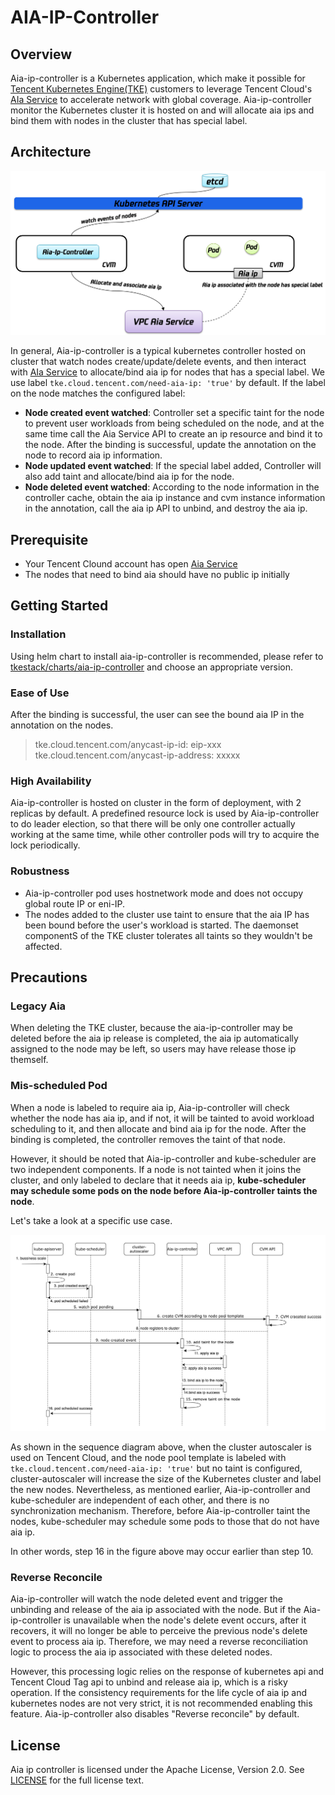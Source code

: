# AIA-IP-Controller

## Overview

Aia-ip-controller is a Kubernetes application, which make it possible for [Tencent Kubernetes Engine(TKE)](https://intl.cloud.tencent.com/product/tke) customers to leverage Tencent Cloud's [AIa Service](https://intl.cloud.tencent.com/product/aia) to accelerate network with global coverage. Aia-ip-controller monitor the Kubernetes cluster it is hosted on and will allocate aia ips and bind them with nodes in the cluster that has special label.

## Architecture

![arch-of-aia-controller](./docs/images/aia-controller-arch.png)

In general, Aia-ip-controller is a typical kubernetes controller hosted on cluster that watch nodes create/update/delete events, and then interact with [AIa Service](https://intl.cloud.tencent.com/product/aia) to allocate/bind aia ip for nodes that has a special label. We use label `tke.cloud.tencent.com/need-aia-ip: 'true'` by  default. If the label on the node matches the configured label:

- **Node created event watched**: Controller set a specific taint for the node to prevent user workloads from being scheduled on the node, and at the same time call the Aia Service API to create an ip resource and bind it to the node. After the binding is successful, update the annotation on the node to record aia ip information.
- **Node updated event watched**: If the special label added, Controller will also add taint and allocate/bind aia ip for the node.
- **Node deleted event watched**: According to the node information in the controller cache, obtain the aia ip instance and cvm instance information in the annotation, call the aia ip API to unbind, and destroy the aia ip.

## Prerequisite

- Your Tencent Clound account has open [Aia Service](https://intl.cloud.tencent.com/product/aia)
- The nodes that need to bind aia should have no public ip initially

## Getting Started

### Installation

Using helm chart to install aia-ip-controller is recommended, please refer to [tkestack/charts/aia-ip-controller](https://github.com/tkestack/charts/tree/main/incubator/aia-ip-controller) and choose an appropriate version.

### Ease of Use

After the binding is successful, the user can see the bound aia IP in the annotation on the nodes.

> tke.cloud.tencent.com/anycast-ip-id: eip-xxx  
> tke.cloud.tencent.com/anycast-ip-address: xxxxx

### High Availability

Aia-ip-controller is hosted on cluster in the form of deployment, with 2 replicas by default. A predefined resource lock is used by Aia-ip-controller to do leader election, so that there will be only one controller actually working at the same time, while other controller pods will try to acquire the lock periodically.

### Robustness

- Aia-ip-controller pod uses hostnetwork mode and does not occupy global route IP or eni-IP.
- The nodes added to the cluster use taint to ensure that the aia IP has been bound before the user's workload is started. The daemonset componentS of the TKE cluster tolerates all taints so they wouldn't be affected.

## Precautions

### Legacy Aia
When deleting the TKE cluster, because the aia-ip-controller may be deleted before the aia ip release is completed, the aia ip automatically assigned to the node may be left, so users may have release those ip themself.

### Mis-scheduled Pod
When a node is labeled to require aia ip, Aia-ip-controller will check whether the node has aia ip, and if not, it will be tainted to avoid workload scheduling to it, and then allocate and bind aia ip for the node. After the binding is completed, the controller removes the taint of that node.

However, it should be noted that Aia-ip-controller and kube-scheduler are two independent components. If a node is not tainted when it joins the cluster, and only labeled to declare that it needs aia ip, **kube-scheduler may schedule some pods on the node before Aia-ip-controller taints the node**.

Let's take a look at a specific use case. 

![aia-controller-ca-mis-scheduled-pod](docs/images/aia-controller-ca-mis-scheduled-pod.png)

As shown in the sequence diagram above, when the cluster autoscaler is used on Tencent Cloud, and the node pool template is labeled with `tke.cloud.tencent.com/need-aia-ip: 'true'` but no taint is configured, cluster-autoscaler will increase the size of the Kubernetes cluster and label the new nodes. 
Nevertheless, as mentioned earlier, Aia-ip-controller and kube-scheduler are independent of each other, and there is no synchronization mechanism. Therefore, before Aia-ip-controller taint the nodes, kube-scheduler may schedule some pods to those that do not have aia ip. 

In other words, step 16 in the figure above may occur earlier than step 10.

### Reverse Reconcile
Aia-ip-controller will watch the node deleted event and trigger the unbinding and release of the aia ip associated with the node. But if the Aia-ip-controller is unavailable when the node's delete event occurs, after it recovers, it will no longer be able to perceive the previous node's delete event to process aia ip. Therefore, we may need a reverse reconciliation logic to process the aia ip associated with these deleted nodes.  

However, this processing logic relies on the response of kubernetes api and Tencent Cloud Tag api to unbind and release aia ip, which is a risky operation. If the consistency requirements for the life cycle of aia ip and kubernetes nodes are not very strict, it is not recommended enabling this feature. Aia-ip-controller also disables "Reverse reconcile" by default.

## License

Aia ip controller is licensed under the Apache License, Version 2.0. See [LICENSE](https://github.com/tkestack/tke/blob/master/LICENSE) for the full license text.


